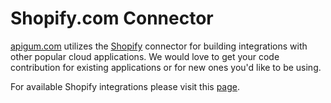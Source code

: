 # Shopify.com Connector

[apigum.com](https://www.apigum.com) utilizes the [Shopify](https://www.shopify.com/) connector for building integrations with other popular cloud applications. We would love to get your code contribution for existing applications or for new ones you'd like to be using.

 For available Shopify integrations please visit this [page](https://www.apigum.com/apps/shopify).


 
